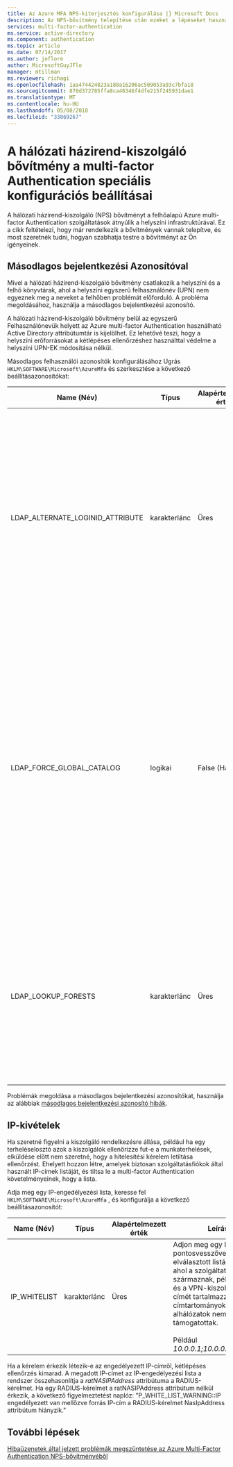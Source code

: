 ```yaml
---
title: Az Azure MFA NPS-kiterjesztés konfigurálása |} Microsoft Docs
description: Az NPS-bővítmény telepítése után ezeket a lépéseket használhatja a Speciális konfiguráció például IP engedélyezése és az egyszerű Felhasználónevük cseréje.
services: multi-factor-authentication
ms.service: active-directory
ms.component: authentication
ms.topic: article
ms.date: 07/14/2017
ms.author: joflore
author: MicrosoftGuyJFlo
manager: mtillman
ms.reviewer: richagi
ms.openlocfilehash: 1aa474424823a180a16206ac509053a93c7bfa18
ms.sourcegitcommit: 870d372785ffa8ca46346f4dfe215f245931dae1
ms.translationtype: MT
ms.contentlocale: hu-HU
ms.lasthandoff: 05/08/2018
ms.locfileid: "33869267"
---
```

# <a name="advanced-configuration-options-for-the-nps-extension-for-multi-factor-authentication"></a>A hálózati házirend-kiszolgáló bővítmény a multi-factor Authentication speciális konfigurációs beállításai

A hálózati házirend-kiszolgáló (NPS) bővítményt a felhőalapú Azure multi-factor Authentication szolgáltatások átnyúlik a helyszíni infrastruktúrával. Ez a cikk feltételezi, hogy már rendelkezik a bővítmények vannak telepítve, és most szeretnék tudni, hogyan szabhatja testre a bővítményt az Ön igényeinek. 

## <a name="alternate-login-id"></a>Másodlagos bejelentkezési Azonosítóval

Mivel a hálózati házirend-kiszolgáló bővítmény csatlakozik a helyszíni és a felhő könyvtárak, ahol a helyszíni egyszerű felhasználónév (UPN) nem egyeznek meg a neveket a felhőben problémát előforduló. A probléma megoldásához, használja a másodlagos bejelentkezési azonosító. 

A hálózati házirend-kiszolgáló bővítmény belül az egyszerű Felhasználónevük helyett az Azure multi-factor Authentication használható Active Directory attribútumtár is kijelölhet. Ez lehetővé teszi, hogy a helyszíni erőforrásokat a kétlépéses ellenőrzéshez használttal védelme a helyszíni UPN-EK módosítása nélkül. 

Másodlagos felhasználói azonosítók konfigurálásához Ugrás `HKLM\SOFTWARE\Microsoft\AzureMfa` és szerkesztése a következő beállításazonosítókat:

| Name (Név) | Típus | Alapértelmezett érték | Leírás |
| ---- | ---- | ------------- | ----------- |
| LDAP_ALTERNATE_LOGINID_ATTRIBUTE | karakterlánc | Üres | Jelölje ki, hogy az egyszerű Felhasználónevük helyett használni kívánt Active Directory-attribútum neve. Ez az attribútum van megadva a AlternateLoginId attribútumaként. Ha ez a beállításazonosító értéke egy [érvényes Active Directory-attribútumot](https://msdn.microsoft.com/library/ms675090.aspx) (a példában, levelezési vagy displayName), majd az attribútumérték helyett a felhasználói UPN-hitelesítéshez használt. Ha ez a beállításazonosító nem üres, vagy nincs konfigurálva, majd AlternateLoginId le van tiltva, és a felhasználói UPN-hitelesítéshez használt. |
| LDAP_FORCE_GLOBAL_CATALOG | logikai | False (Hamis) | Ez a jelző használatával kényszerítheti a globális katalógus az LDAP-keresésekhez használatát AlternateLoginId keresésekor. A tartományvezérlő beállítása a globális katalógus, a AlternateLoginId attribútum hozzáadása a globális katalógus és engedélyeznie kell ezt a jelzőt. <br><br> Ha LDAP_LOOKUP_FORESTS van konfigurálva (nem üres), **Ez a jelző IGAZ van kényszerítve**, függetlenül attól, a beállításjegyzék-beállítás értékét. Ebben az esetben a hálózati házirend-kiszolgáló-bővítményhez olyan a globális katalógus az egyes erdőkhöz AlternateLoginId attribútummal kell konfigurálni. |
| LDAP_LOOKUP_FORESTS | karakterlánc | Üres | Adja meg a kereséshez erdők pontosvesszővel elválasztott listája. Például *contoso.com;foobar.com*. Ha ez a beállításazonosító van beállítva, a hálózati házirend-kiszolgáló bővítmény ismételt keres az erdők a sorrendet, amelyben szereplő és az első sikeres AlternateLoginId értéket adja vissza. Ha ez a beállításazonosító nincs konfigurálva, a AlternateLoginId keresési korlátozódik az aktuális tartományban.|

Problémák megoldása a másodlagos bejelentkezési azonosítókat, használja az alábbiak [másodlagos bejelentkezési azonosító hibák](howto-mfa-nps-extension-errors.md#alternate-login-id-errors).

## <a name="ip-exceptions"></a>IP-kivételek

Ha szeretné figyelni a kiszolgáló rendelkezésre állása, például ha egy terheléselosztó azok a kiszolgálók ellenőrizze fut-e a munkaterhelések, elküldése előtt nem szeretné, hogy a hitelesítési kérelem letiltása ellenőrzést. Ehelyett hozzon létre, amelyek biztosan szolgáltatásfiókok által használt IP-címek listáját, és tiltsa le a multi-factor Authentication követelményeinek, hogy a lista. 

Adja meg egy IP-engedélyezési lista, keresse fel `HKLM\SOFTWARE\Microsoft\AzureMfa` , és konfigurálja a következő beállításazonosítót: 

| Name (Név) | Típus | Alapértelmezett érték | Leírás |
| ---- | ---- | ------------- | ----------- |
| IP_WHITELIST | karakterlánc | Üres | Adjon meg egy IP-címek pontosvesszővel elválasztott listája. Gépek, ahol a szolgáltatáskérések származnak, például a NAS és a VPN-kiszolgáló IP-címét tartalmazza. IP-címtartományok olyan alhálózatok nem támogatottak. <br><br> Például *10.0.0.1;10.0.0.2;10.0.0.3*.

Ha a kérelem érkezik létezik-e az engedélyezett IP-címről, kétlépéses ellenőrzés kimarad. A megadott IP-címet az IP-engedélyezési lista a rendszer összehasonlítja a *ratNASIPAddress* attribútuma a RADIUS-kérelmet. Ha egy RADIUS-kérelmet a ratNASIPAddress attribútum nélkül érkezik, a következő figyelmeztetést naplóz: "P_WHITE_LIST_WARNING::IP engedélyezett van mellőzve forrás IP-cím a RADIUS-kérelmet NasIpAddress attribútum hiányzik."

## <a name="next-steps"></a>További lépések

[Hibaüzenetek által jelzett problémák megszüntetése az Azure Multi-Factor Authentication NPS-bővítményéből](howto-mfa-nps-extension-errors.md)
